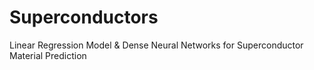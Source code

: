 # Superconductors
Linear Regression Model &amp; Dense Neural Networks for Superconductor Material Prediction
